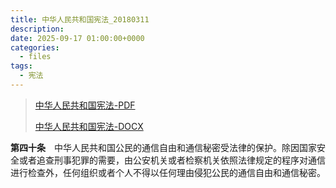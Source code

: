 ```yaml
---
title: 中华人民共和国宪法_20180311
description:
date: 2025-09-17 01:00:00+0000
categories:
  - files
tags:
  - 宪法
---
```


> [中华人民共和国宪法-PDF](中华人民共和国宪法（2018年修正文本）_20180311.pdf)
>
> [中华人民共和国宪法-DOCX](中华人民共和国宪法（2018年修正文本）_20180311.docx)

**第四十条**　中华人民共和国公民的通信自由和通信秘密受法律的保护。除因国家安全或者追查刑事犯罪的需要，由公安机关或者检察机关依照法律规定的程序对通信进行检查外，任何组织或者个人不得以任何理由侵犯公民的通信自由和通信秘密。
